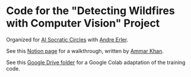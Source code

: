 # Code for the "Detecting Wildfires with Computer Vision" Project

Organized for [AI Socratic Circles](https://ai.science/) with [Andre Erler](https://github.com/aerler).

See this [Notion page](https://cream-lead-5e3.notion.site/Drone-Based-WildFire-Detection-fe8b9a83c71943d1807ddc85ddf6e523) for a walkthrough, written by [Ammar Khan](https://github.com/Ammarmkhan).

See this [Google Drive folder](https://drive.google.com/drive/folders/1RbZ00oYp8bMsXTyshgskNKia17xS63T2?usp=sharing) for a Google Colab adaptation of the training code.
